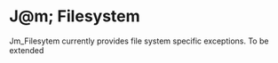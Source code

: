 # J@m; Filesystem

Jm_Filesytem currently provides file system specific exceptions. To be extended


